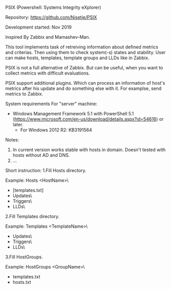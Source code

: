 PSIX (Powershell: Systems Integrity eXplorer)

Repository: https://github.com/Nisetie/PSIX

Development started: Nov 2019

Inspired By Zabbix and Mamashev-Man.

This tool implements task of retreiving information about defined metrics and criterias. Then using them to check system(-s) states and stability.
User can make hosts, templates, template groups and LLDs like in Zabbix.

PSIX is not a full alternative of Zabbix. But can be useful, when you want to collect metrics with difficult evaluations.

PSIX support additional plugins. Which can process an information of host's metrics after his update and do something else with it. For examplse, send metrics to Zabbix.

System requirements For "server" machine:
- Windows Management Framework 5.1 with PowerShell 5.1 (https://www.microsoft.com/en-us/download/details.aspx?id=54616) or later.
  - For Windows 2012 R2: KB3191564

Notes:
1. In current version works stable with hosts in domain. Doesn't tested with hosts without AD and DNS.
2. ...

Short instruction:
1.Fill Hosts directory.

Example:
Hosts \<HostName>\
- [templates.txt]
- Updates\
- Triggers\
- LLDs\

2.Fill Templates directory.

Example:
Templates \<TemplateName>\
- Updates\
- Triggers\
- LLDs\

3.Fill HostGroups.

Example:
HostGroups \<GroupName>\
- templates.txt
- hosts.txt

